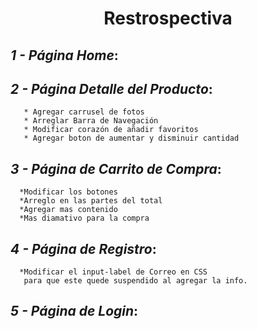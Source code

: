 <h1 align="center">Restrospectiva</h1>

## _1 - Página Home_:



## _2 - Página Detalle del Producto_:
       * Agregar carrusel de fotos 
       * Arreglar Barra de Navegación
       * Modificar corazón de añadir favoritos
       * Agregar boton de aumentar y disminuir cantidad

## _3 - Página de Carrito de Compra_:
      *Modificar los botones
      *Arreglo en las partes del total
      *Agregar mas contenido
      *Mas diamativo para la compra

## _4 - Página de Registro_:
      *Modificar el input-label de Correo en CSS
       para que este quede suspendido al agregar la info.

## _5 - Página de Login_:
